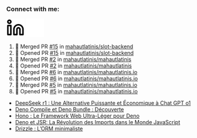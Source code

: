 ### Connect with me:

[![img_contact](./img/linkedin-light.svg)](https://www.linkedin.com/in/mahautlatinis/#gh-light-mode-only)
[![img_contact](./img/linkedin-dark.svg)](https://www.linkedin.com/in/mahautlatinis/#gh-dark-mode-only)

<!--START_SECTION:activity-->
1. 🎉 Merged PR [#15](https://github.com/mahautlatinis/slot-backend/pull/15) in [mahautlatinis/slot-backend](https://github.com/mahautlatinis/slot-backend)
2. 💪 Opened PR [#15](https://github.com/mahautlatinis/slot-backend/pull/15) in [mahautlatinis/slot-backend](https://github.com/mahautlatinis/slot-backend)
3. 🎉 Merged PR [#2](https://github.com/mahautlatinis/mahautlatinis/pull/2) in [mahautlatinis/mahautlatinis](https://github.com/mahautlatinis/mahautlatinis)
4. 💪 Opened PR [#2](https://github.com/mahautlatinis/mahautlatinis/pull/2) in [mahautlatinis/mahautlatinis](https://github.com/mahautlatinis/mahautlatinis)
5. 🎉 Merged PR [#6](https://github.com/mahautlatinis/mahautlatinis.io/pull/6) in [mahautlatinis/mahautlatinis.io](https://github.com/mahautlatinis/mahautlatinis.io)
6. 💪 Opened PR [#6](https://github.com/mahautlatinis/mahautlatinis.io/pull/6) in [mahautlatinis/mahautlatinis.io](https://github.com/mahautlatinis/mahautlatinis.io)
7. 🎉 Merged PR [#5](https://github.com/mahautlatinis/mahautlatinis.io/pull/5) in [mahautlatinis/mahautlatinis.io](https://github.com/mahautlatinis/mahautlatinis.io)
8. 💪 Opened PR [#5](https://github.com/mahautlatinis/mahautlatinis.io/pull/5) in [mahautlatinis/mahautlatinis.io](https://github.com/mahautlatinis/mahautlatinis.io)
<!--END_SECTION:activity-->

<!-- BLOG-POST-LIST:START -->
- [DeepSeek r1 : Une Alternative Puissante et Économique à Chat GPT o1](https://mahautlatinis.medium.com/deepseek-r1-une-alternative-puissante-et-%C3%A9conomique-%C3%A0-chat-gpt-o1-5ab8dd3d2f1d?source=rss-1b2e93e61379------2)
- [Deno Compile et Deno Bundle : Découverte](https://mahautlatinis.medium.com/deno-compile-et-deno-bundle-d%C3%A9couverte-260157eeed32?source=rss-1b2e93e61379------2)
- [Hono : Le Framework Web Ultra-Léger pour Deno](https://mahautlatinis.medium.com/hono-le-framework-web-ultra-l%C3%A9ger-pour-deno-6af7e523cfcd?source=rss-1b2e93e61379------2)
- [Deno et JSR: La Révolution des Imports dans le Monde JavaScript](https://mahautlatinis.medium.com/deno-et-jsr-la-r%C3%A9volution-des-imports-dans-le-monde-javascript-255675aef0e5?source=rss-1b2e93e61379------2)
- [Drizzle : L’ORM minimaliste](https://mahautlatinis.medium.com/drizzle-lorm-minimaliste-ad9ce686a4d7?source=rss-1b2e93e61379------2)
<!-- BLOG-POST-LIST:END -->

